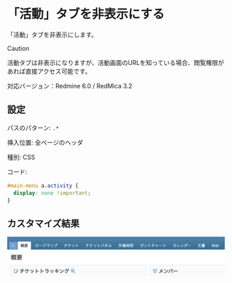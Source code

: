 # 「活動」タブを非表示にする

「活動」タブを非表示にします。

> [!Caution]
> 活動タブは非表示になりますが、活動画面のURLを知っている場合、閲覧権限があれば直接アクセス可能です。

対応バージョン：Redmine 6.0 / RedMica 3.2

## 設定

パスのパターン: `.*`

挿入位置: 全ページのヘッダ

種別: CSS

コード:

``` css
#main-menu a.activity {
  display: none !important;
}
```

## カスタマイズ結果

![](project-manu@2x.png)
